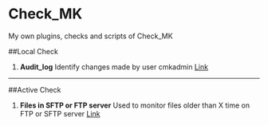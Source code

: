 # Check_MK
My own plugins, checks and scripts  of Check_MK

##Local Check
1. **Audit_log**
   Identify changes made by user cmkadmin
[Link](https://github.com/alexeiev/Check_MK/blob/main/check_local_audit_log.sh)


***
##Active Check
1. **Files in SFTP or FTP server**
    Used to monitor files older than X time on FTP or SFTP server
[Link](https://github.com/alexeiev/Check_MK/blob/main/check_active_sftp_ftp-fileTime.sh)
